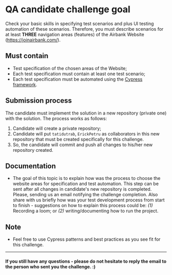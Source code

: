 # QA candidate challenge goal
Check your basic skills in specifying test scenarios and plus UI testing automation of these scenarios.
Therefore, you must describe scenarios for at least **THREE** navigation areas (features) of the Airbank Website (https://joinairbank.com/).

## Must contain
* Test specification of the chosen areas of the Website;
* Each test specification must contain at least one test scenario;
* Each test specification must be automated using the [Cypress framework](https://docs.cypress.io/guides/overview/why-cypress#End-to-end).

## Submission process
The candidate must implement the solution in a new repository (private one) with the solution. The process works as follows:
1. Candidate will create a private repository;
2. Candidate will put `tatidutrab`, `ErickPetru` as collaborators in this new repository that must be created specifically for this challenge.
3. So, the candidate will commit and push all changes to his/her new repository created.

## Documentation
* The goal of this topic is to explain how was the process to choose the website areas for specification and test automation. This step can be sent after all changes in candidate's new repository is completed. Please, sending us an email notifying the challenge completion.
Also share with us briefly how was your test development process from start to finish - suggestions on how to explain this process could be: *(1)* Recording a loom; or *(2)* writing/documenting how to run the project.

## Note
* Feel free to use Cypress patterns and best practices as you see fit for this challenge.

____________________________________________________________________________________________________

#### If you still have any questions - please do not hesitate to reply the email to the person who sent you the challenge. :)
